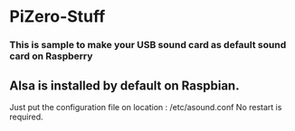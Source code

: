# PiZero-Stuff



### This is sample to make your USB sound card as default sound card on Raspberry
## Alsa is installed by default on Raspbian.

Just put the configuration file on location : /etc/asound.conf
No restart is required.